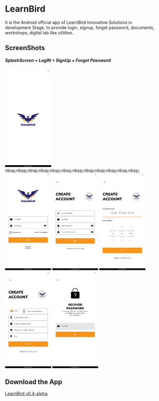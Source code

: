# LearnBird
It is the Android official app of LearnBird Innovative Solutions in development Stage, to provide login, signup, forget password, documents, workshops, digital lab like utilities.
## ScreenShots
##### SplashScreen + LogIN + SignUp + Forgot Password
<img src=https://github.com/subho57/LearnBird/blob/master/Screenshots/SplashScreen.png height="320px">nbsp;nbsp;nbsp;nbsp;nbsp;nbsp;nbsp;nbsp;nbsp;nbsp;nbsp;nbsp;<img src=https://github.com/subho57/LearnBird/blob/master/Screenshots/LogIn.png height="320px">             <img src=https://github.com/subho57/LearnBird/blob/master/Screenshots/SignUp1.png height="320px">             <img src=https://github.com/subho57/LearnBird/blob/master/Screenshots/SignUp2.png height="320px">             <img src=https://github.com/subho57/LearnBird/blob/master/Screenshots/SignUp3.png height="320px">             <img src=https://github.com/subho57/LearnBird/blob/master/Screenshots/ForgotPassword.png height="320px">

## Download the App
<a href=https://github.com/subho57/LearnBird/releases/download/v0.4/LearnBird.Login+Signup.apk>LearnBird v0.4-alpha</a>
